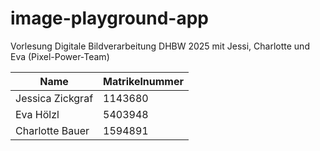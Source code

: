 # image-playground-app
Vorlesung Digitale Bildverarbeitung DHBW 2025 mit Jessi, Charlotte und Eva (Pixel-Power-Team)

| Name             | Matrikelnummer |
|------------------|----------------|
| Jessica Zickgraf | 1143680        |
| Eva Hölzl        | 5403948        |
| Charlotte Bauer  | 1594891        |
